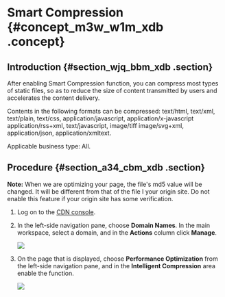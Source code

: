 # Smart Compression {#concept_m3w_w1m_xdb .concept}

## Introduction {#section_wjq_bbm_xdb .section}

After enabling Smart Compression function, you can compress most types of static files, so as to reduce the size of content transmitted by users and accelerates the content delivery.

Contents in the following formats can be compressed: text/html, text/xml, text/plain, text/css, application/javascript, application/x-javascript application/rss+xml, text/javascript, image/tiff image/svg+xml, application/json, application/xmltext.

Applicable business type: All.

## Procedure {#section_a34_cbm_xdb .section}

**Note:** When we are optimizing your page, the file's md5 value will be changed. It will be different from that of the file I your origin site. Do not enable this feature if your origin site has some verification.

1.  Log on to the [CDN console](https://cdnnext.console.aliyun.com/domain/list).
2.  In the left-side navigation pane, choose **Domain Names**. In the main workspace, select a domain, and in the **Actions** column click **Manage**.

    ![](http://static-aliyun-doc.oss-cn-hangzhou.aliyuncs.com/assets/img/5159/15580627933723_en-US.png)

3.  On the page that is displayed, choose **Performance Optimization** from the left-side navigation pane, and in the **Intelligent Compression** area enable the function.

    ![](http://static-aliyun-doc.oss-cn-hangzhou.aliyuncs.com/assets/img/5159/15580627937301_en-US.png)


